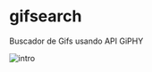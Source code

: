 # gifsearch
Buscador de Gifs usando API GiPHY

![intro](https://user-images.githubusercontent.com/39272194/52084711-d2451200-2589-11e9-8b4b-30b9f366f251.gif)

